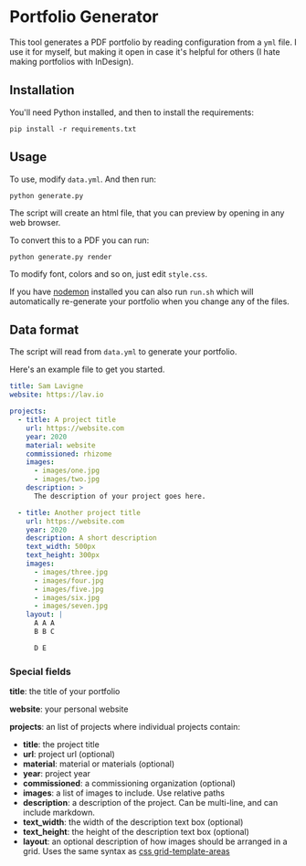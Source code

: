 # Portfolio Generator

This tool generates a PDF portfolio by reading configuration from a `yml` file. I use it for myself, but making it open in case it's helpful for others (I hate making portfolios with InDesign).

## Installation

You'll need Python installed, and then to install the requirements:

```
pip install -r requirements.txt
```

## Usage

To use, modify `data.yml`. And then run:

```
python generate.py
```

The script will create an html file, that you can preview by opening in any web browser.

To convert this to a PDF you can run:

```
python generate.py render
```

To modify font, colors and so on, just edit `style.css`.

If you have [nodemon](https://www.npmjs.com/package/nodemon) installed you can also run `run.sh` which will automatically re-generate your portfolio when you change any of the files.

## Data format

The script will read from `data.yml` to generate your portfolio.

Here's an example file to get you started.

```yml
title: Sam Lavigne
website: https://lav.io

projects:
  - title: A project title
    url: https://website.com
    year: 2020
    material: website
    commissioned: rhizome
    images:
      - images/one.jpg
      - images/two.jpg
    description: >
      The description of your project goes here.

  - title: Another project title
    url: https://website.com
    year: 2020
    description: A short description
    text_width: 500px
    text_height: 300px
    images:
      - images/three.jpg
      - images/four.jpg
      - images/five.jpg
      - images/six.jpg
      - images/seven.jpg
    layout: |
      A A A
      B B C

      D E
```

### Special fields

**title**: the title of your portfolio

**website**: your personal website

**projects**: an list of projects where individual projects contain:

- **title**: the project title
- **url**: project url (optional)
- **material**: material or materials (optional)
- **year**: project year
- **commissioned**: a commissioning organization (optional)
- **images**: a list of images to include. Use relative paths
- **description**: a description of the project. Can be multi-line, and can include markdown.
- **text_width**: the width of the description text box (optional)
- **text_height**: the height of the description text box (optional)
- **layout**: an optional description of how images should be arranged in a grid. Uses the same syntax as [css grid-template-areas](https://developer.mozilla.org/en-US/docs/Web/CSS/grid-template-areas)

